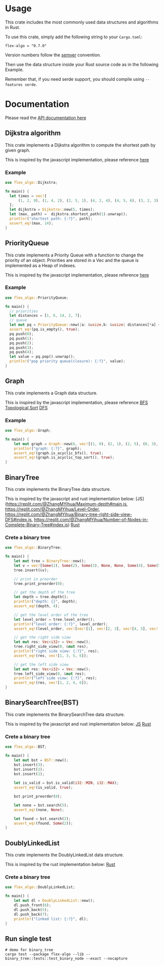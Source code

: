 # Usage
This crate includes the most commonly used data structures and algorithms in Rust.

To use this crate, simply add the following string to your `Cargo.toml`:
```
flex-algo = "0.7.0"
```

Version numbers follow the [semver](https://semver.org/) convention.

Then use the data structure inside your Rust source code as in the following Example.

Remember that, if you need serde support, you should compile using `--features serde`.

# Documentation

Please read the [API documentation here](https://docs.rs/flex-algo/latest/flex_algo/)

## Dijkstra algorithm
<!-- [![crate](https://crates.io/crates/flex-algo)](https://crates.io/crates/flex-algo) -->

This crate implements a Dijkstra algorithm to compute the shortest path by given graph.

This is inspired by the javascript implementation, please reference [here](https://replit.com/@ZhangMYihua/Network-time-delay-Dijkstras-Algorithm-Solution)

### Example

```rust
use flex_algo::Dijkstra;

fn main() {
  let times = vec![
      (1, 2, 9), (1, 4, 2), (2, 5, 1), (4, 2, 4), (4, 5, 6), (3, 2, 3), (5, 3, 7), (3, 1, 5)
  ];
  let dijkstra = Dijkstra::new(5, times);
  let (max, path) =  dijkstra.shortest_path(1).unwrap();
  println!("shortest path: {:?}", path);
  assert_eq!(max, 14);
}
```

## PriorityQueue
<!-- [![crate](https://crates.io/crates/flex-algo)](https://crates.io/crates/flex-algo) -->

This crate implements a Priority Queue with a function to change the priority of an object.
Priorities are stored in a Vec and the queue is implemented as a Heap of indexes.

This is inspired by the javascript implementation, please reference [here](https://replit.com/@ZhangMYihua/priority-queue-class-implementation)

### Example

```rust
use flex_algo::PriorityQueue;

fn main() {
  // priorities
  let distances = [1, 6, 14, 2, 7];
  // queue
  let mut pq = PriorityQueue::new(|a: &usize,b: &usize| distances[*a] < distances[*b]);
  assert_eq!(pq.is_empty(), true);
  pq.push(0);
  pq.push(1);
  pq.push(2);
  pq.push(3);
  pq.push(4);
  let value = pq.pop().unwrap();
  println!("pop priority queue(closure): {:?}", value);
}
```

## Graph
<!-- [![crate](https://crates.io/crates/flex-algo)](https://crates.io/crates/flex-algo) -->

This crate implements a Graph data structure.

This is inspired by the javascript implementation, please reference [BFS](https://replit.com/@ZhangMYihua/Course-schedule-naive-BFS#index.js)
[Topological Sort](https://replit.com/@ZhangMYihua/Course-schedule-Topological-Sort-with-adjacency-list#main.js)
[DFS](https://replit.com/@ZhangMYihua/Adjacency-List-DFS#main.js)
### Example

```rust
use flex_algo::Graph;

fn main() {
    let mut graph = Graph::new(6, vec![(1, 0), (2, 1), (2, 5), (0, 3), (4, 3), (3, 5), (4, 5)]);
    println!("graph: {:?}", graph);
    assert_eq!(graph.is_acyclic_bfs(), true);
    assert_eq!(graph.is_acyclic_top_sort(), true);
}
```

## BinaryTree

This crate implements the BinaryTree data structure.

This is inspired by the javascript and rust implementation below:
[JS](https://replit.com/@ZhangMYihua/Maximum-depth#main.js, https://replit.com/@ZhangMYihua/Level-Order, https://replit.com/@ZhangMYihua/Binary-tree-right-side-view-DFS#index.js, https://replit.com/@ZhangMYihua/Number-of-Nodes-in-Complete-Binary-Tree#index.js)
[Rust](https://github.com/PacktPublishing/Hands-On-Data-Structures-and-Algorithms-in-Rust)

### Crete a binary tree
```rust
use flex_algo::BinaryTree;

fn main() {
    let mut tree = BinaryTree::new();
    let v = vec![Some(1), Some(2), Some(3), None, None, Some(4), Some(5), Some(6)];
    tree.insert(&v);

    // print in preorder
    tree.print_preorder(0);

    // get the depth of the tree
    let depth = tree.depth();
    println!("depth: {}", depth);
    assert_eq!(depth, 4);

    // get the level order of the tree
    let level_order = tree.level_order();
    println!("level order: {:?}", level_order);
    assert_eq!(level_order, vec![vec![1], vec![2, 3], vec![4, 5], vec![6]].to_vec());

    // get the right side view
    let mut res: Vec<i32> = Vec::new();
    tree.right_side_view(0, &mut res);
    println!("right side view: {:?}", res);
    assert_eq!(res, vec![1, 3, 5, 6]);

    // get the left side view
    let mut res: Vec<i32> = Vec::new();
    tree.left_side_view(0, &mut res);
    println!("left side view: {:?}", res);
    assert_eq!(res, vec![1, 2, 4, 6]);
}
```

## BinarySearchTree(BST)

This crate implements the BinarySearchTree data structure.

This is inspired by the javascript and rust implementation below:
[JS](https://replit.com/@ZhangMYihua/Validate-Binary-Search-Tree#index.js)
[Rust](https://github.com/PacktPublishing/Hands-On-Data-Structures-and-Algorithms-in-Rust/blob/master/code/d3-linklists/v1-ll/src/v3_bintree.rs)

### Crete a binary tree
```rust
use flex_algo::BST;

fn main() {
    let mut bst = BST::new();
    bst.insert(3);
    bst.insert(2);
    bst.insert(1);
    
    let is_valid = bst.is_valid(i32::MIN, i32::MAX);
    assert_eq!(is_valid, true);

    bst.print_preorder(0);

    let none = bst.search(5);
    assert_eq!(none, None);

    let found = bst.search(2);
    assert_eq!(found, Some(2));
}
```

## DoublyLinkedList

This crate implements the DoublyLinkedList data structure.

This is inspired by the rust implementation below:
[Rust](https://github.com/PacktPublishing/Hands-On-Data-Structures-and-Algorithms-in-Rust/blob/master/code/d3-linklists/v1-ll/src/v2_dbl.rs)

### Crete a binary tree
```rust
use flex_algo::DoublyLinkedList;

fn main() {
    let mut dl = DoublyLinkedList::new();
    dl.push_front(6);
    dl.push_back(5);
    dl.push_back(7);
    println!("linked list: {:?}", dl);
}
```

## Run single test
```
# demo for binary_tree
cargo test --package flex-algo --lib -- binary_tree::tests::test_binary_node --exact --nocapture
```